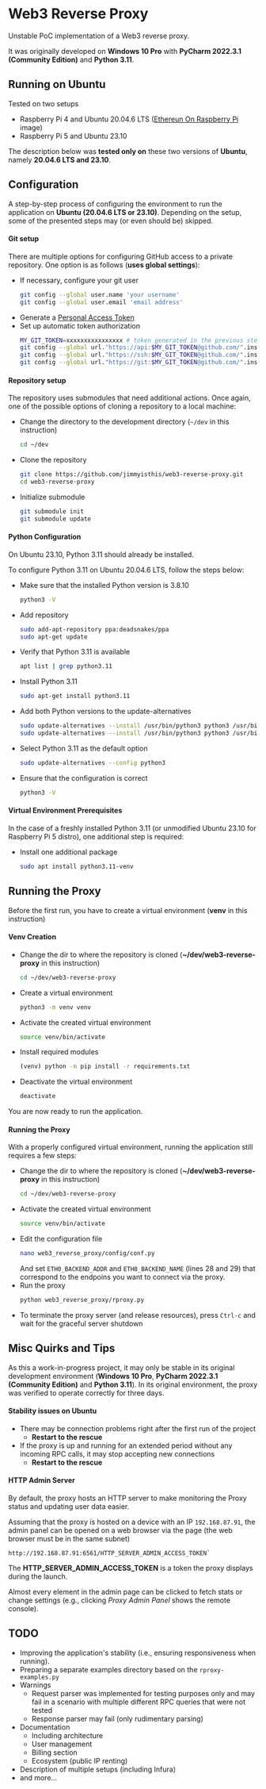 # Web3 Reverse Proxy
Unstable PoC implementation of a Web3 reverse proxy.

It was originally developed on **Windows 10 Pro** with **PyCharm 2022.3.1 (Community Edition)** and **Python 3.11**.

## Running on Ubuntu
Tested on two setups
- Raspberry Pi 4 and Ubuntu 20.04.6 LTS ([Ethereun On Raspberry Pi](https://github.com/jimmyisthis/Ethereum-On-Raspberry-Pi) image)
- Raspberry Pi 5 and Ubuntu 23.10

The description below was **tested only on** these two versions of **Ubuntu**, namely **20.04.6 LTS and 23.10**.

## Configuration
A step-by-step process of configuring the environment to run the application on **Ubuntu (20.04.6 LTS or 23.10)**. Depending on the setup, some of the presented steps may (or even should be) skipped.

#### Git setup
There are multiple options for configuring GitHub access to a private repository. One option is as follows (**uses global settings**):
- If necessary, configure your git user
  ```bash
  git config --global user.name 'your username'
  git config --global user.email 'email address'
  ```
- Generate a [Personal Access Token](https://docs.github.com/en/authentication/keeping-your-account-and-data-secure/managing-your-personal-access-tokens)
- Set up automatic token authorization
  ```bash
  MY_GIT_TOKEN=xxxxxxxxxxxxxxxx # token generated in the previous step
  git config --global url."https://api:$MY_GIT_TOKEN@github.com/".insteadOf "https://github.com/"
  git config --global url."https://ssh:$MY_GIT_TOKEN@github.com/".insteadOf "ssh://git@github.com/"
  git config --global url."https://git:$MY_GIT_TOKEN@github.com/".insteadOf "git@github.com:"
  ```

#### Repository setup
The repository uses submodules that need additional actions. Once again, one of the possible options of cloning a repository to a local machine:
- Change the directory to the development directory (`~/dev` in this instruction)
  ```bash
  cd ~/dev
  ```
- Clone the repository
  ```bash
  git clone https://github.com/jimmyisthis/web3-reverse-proxy.git
  cd web3-reverse-proxy
  ```
- Initialize submodule
  ```bash
  git submodule init
  git submodule update
  ```

#### Python Configuration
On Ubuntu 23.10, Python 3.11 should already be installed. 

To configure Python 3.11 on Ubuntu 20.04.6 LTS, follow the steps below:
- Make sure that the installed Python version is 3.8.10
  ```bash
  python3 -V
  ```
- Add repository
  ```bash
  sudo add-apt-repository ppa:deadsnakes/ppa
  sudo apt-get update
  ```
- Verify that Python 3.11 is available
  ```bash
  apt list | grep python3.11
  ```
- Install Python 3.11
  ```bash
  sudo apt-get install python3.11
  ```
- Add both Python versions to the update-alternatives
  ```bash
  sudo update-alternatives --install /usr/bin/python3 python3 /usr/bin/python3.8 1
  sudo update-alternatives --install /usr/bin/python3 python3 /usr/bin/python3.11 2
  ```
- Select Python 3.11 as the default option
  ```bash
  sudo update-alternatives --config python3
  ```
- Ensure that the configuration is correct
  ```bash
  python3 -V
  ```

#### Virtual Environment Prerequisites
In the case of a freshly installed Python 3.11 (or unmodified Ubuntu 23.10 for Raspberry Pi 5 distro), one additional step is required:
- Install one additional package
  ```bash
  sudo apt install python3.11-venv
  ```

## Running the Proxy
Before the first run, you have to create a virtual environment (**venv** in this instruction)

#### Venv Creation
- Change the dir to where the repository is cloned (**~/dev/web3-reverse-proxy** in this instruction)
  ```bash
  cd ~/dev/web3-reverse-proxy
  ```
- Create a virtual environment
  ```bash
  python3 -m venv venv
  ```
- Activate the created virtual environment
  ```bash
  source venv/bin/activate
  ```
- Install required modules
  ```bash
  (venv) python -m pip install -r requirements.txt
  ```
- Deactivate the virtual environment
  ```bash
  deactivate
  ```

You are now ready to run the application.

#### Running the Proxy
With a properly configured virtual environment, running the application still requires a few steps:
- Change the dir to where the repository is cloned (**~/dev/web3-reverse-proxy** in this instruction)
  ```bash
  cd ~/dev/web3-reverse-proxy
  ```
- Activate the created virtual environment
  ```bash
  source venv/bin/activate
  ```
- Edit the configuration file
  ```bash
  nano web3_reverse_proxy/config/conf.py
  ```
  And set `ETH0_BACKEND_ADDR` and `ETH0_BACKEND_NAME` (lines 28 and 29) that correspond to the endpoins you want to connect via the proxy.
- Run the proxy
  ```bash
  python web3_reverse_proxy/rproxy.py
  ```
- To terminate the proxy server (and release resources), press `Ctrl-c` and wait for the graceful server shutdown

## Misc Quirks and Tips
As this a work-in-progress project, it may only be stable in its original development environment (**Windows 10 Pro**, **PyCharm 2022.3.1 (Community Edition)** and **Python 3.11**). In its original environment, the proxy was verified to operate correctly for three days. 

#### Stability issues on Ubuntu
- There may be connection problems right after the first run of the project
  - **Restart to the rescue**
- If the proxy is up and running for an extended period without any incoming RPC calls, it may stop accepting new connections
  - **Restart to the rescue**

#### HTTP Admin Server
By default, the proxy hosts an HTTP server to make monitoring the Proxy status and updating user data easier.

Assuming that the proxy is hosted on a device with an IP `192.168.87.91`, the admin panel can be opened on a web browser via the page (the web browser must be in the same subnet)
```
http://192.168.87.91:6561/HTTP_SERVER_ADMIN_ACCESS_TOKEN`
```

The **HTTP_SERVER_ADMIN_ACCESS_TOKEN** is a token the proxy displays during the launch.

Almost every element in the admin page can be clicked to fetch stats or change settings (e.g., clicking *Proxy Admin Panel* shows the remote console).

## TODO
- Improving the application's stability (i.e., ensuring responsiveness when running).
- Preparing a separate examples directory based on the `rproxy-examples.py`
- Warnings
  - Request parser was implemented for testing purposes only and may fail in a scenario with multiple different RPC queries that were not tested
  - Response parser may fail (only rudimentary parsing)
- Documentation
  - Including architecture
  - User management
  - Billing section
  - Ecosystem (public IP renting)
- Description of multiple setups (including Infura)
- and more...

